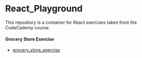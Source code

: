 # React_Playground

This repository is a container for React exercises taken from the CodeCademy course.

#### Grocery Store Exercise

- [grocery_store_exercise](grocery_store_exercise/)
